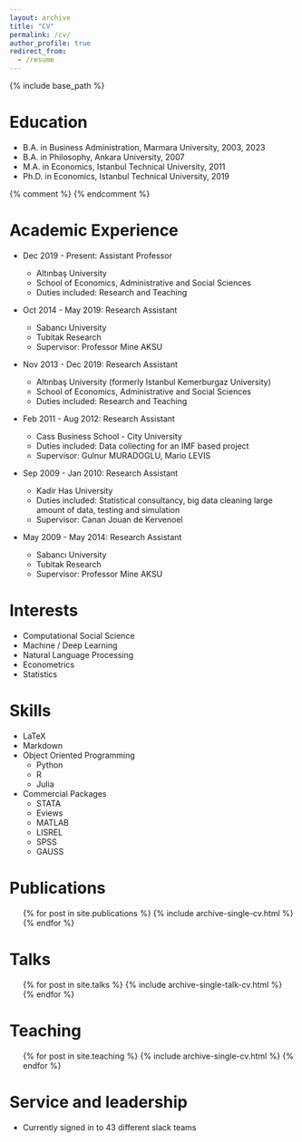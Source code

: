 ```yaml
---
layout: archive
title: "CV"
permalink: /cv/
author_profile: true
redirect_from:
  - /resume
---
```


{% include base_path %}

Education
======

* B.A. in Business Administration, Marmara University, 2003, 2023
* B.A. in Philosophy, Ankara University, 2007
* M.A. in Economics, Istanbul Technical University, 2011
* Ph.D. in Economics, Istanbul Technical University, 2019

{% comment %} {% endcomment %}

Academic Experience
======
* Dec 2019 - Present: Assistant Professor
  * Altınbaş University
  * School of Economics, Administrative and Social Sciences
  * Duties included: Research and Teaching

* Oct 2014 - May 2019: Research Assistant
  * Sabancı University
  * Tubitak Research
  * Supervisor: Professor Mine AKSU

* Nov 2013 - Dec 2019: Research Assistant
  * Altınbaş University (formerly Istanbul Kemerburgaz University)
  * School of Economics, Administrative and Social Sciences
  * Duties included: Research and Teaching

* Feb 2011 - Aug 2012: Research Assistant
  * Cass Business School - City University
  * Duties included: Data collecting for an IMF based project
  * Supervisor: Gulnur MURADOGLU, Mario LEVIS

* Sep 2009 - Jan 2010: Research Assistant
  * Kadir Has University
  * Duties included: Statistical consultancy, big data cleaning large amount of data, testing and simulation
  * Supervisor: Canan Jouan de Kervenoel

* May 2009 - May 2014: Research Assistant
  * Sabancı University
  * Tubitak Research
  * Supervisor: Professor Mine AKSU

Interests
======
* Computational Social Science
* Machine / Deep Learning
* Natural Language Processing
* Econometrics
* Statistics
  
Skills
======
* LaTeX
* Markdown
* Object Oriented Programming
  * Python
  * R
  * Julia
* Commercial Packages
  * STATA
  * Eviews
  * MATLAB
  * LISREL
  * SPSS
  * GAUSS

Publications
======
  <ul>{% for post in site.publications %}
    {% include archive-single-cv.html %}
  {% endfor %}</ul>
  
Talks
======
  <ul>{% for post in site.talks %}
    {% include archive-single-talk-cv.html %}
  {% endfor %}</ul>
  
Teaching
======
  <ul>{% for post in site.teaching %}
    {% include archive-single-cv.html %}
  {% endfor %}</ul>
  
Service and leadership
======
* Currently signed in to 43 different slack teams
